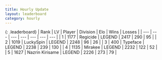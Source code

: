```yaml
---
title: Hourly Update
layout: leaderboard
category: hourly
---
```


{: .leaderboard}
| Rank | LV | Player | Division | Elo | Wins | Losses |
| --- | --- | --- | --- | --- | --- | --- |
| <span data-change="0">1</span> | 1177 | <span title="ID: 353063">Regicide</span> | LEGEND | <span data-change="0">2417</span> | <span data-change="0">290</span> | <span data-change="0">95</span> |
| <span data-change="0">2</span> | 1019 | <span title="ID: 498412">LuckySpin</span> | LEGEND | <span data-change="0">2248</span> | <span data-change="0">96</span> | <span data-change="0">26</span> |
| <span data-change="0">3</span> | 400 | <span title="ID: 628233">Typeface</span> | LEGEND | <span data-change="0">2238</span> | <span data-change="0">239</span> | <span data-change="0">130</span> |
| <span data-change="0">4</span> | 1135 | <span title="ID: 416373">Mirakee</span> | LEGEND | <span data-change="0">2232</span> | <span data-change="0">122</span> | <span data-change="0">52</span> |
| <span data-change="0">5</span> | 1627 | <span title="ID: 315148">Nazrin Kirisame</span> | LEGEND | <span data-change="0">2226</span> | <span data-change="0">273</span> | <span data-change="0">79</span> |